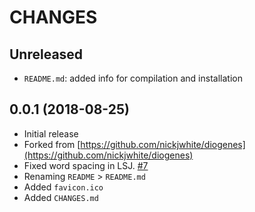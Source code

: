 # CHANGES

## Unreleased
 * `README.md`: added info for compilation and installation

## 0.0.1 (2018-08-25)
 * Initial release
 * Forked from [https://github.com/nickjwhite/diogenes](https://github.com/nickjwhite/diogenes)
 * Fixed word spacing in LSJ. [#7](https://github.com/nickjwhite/diogenes/issues/7)
 * Renaming `README` > `README.md`
 * Added `favicon.ico`
 * Added `CHANGES.md`
